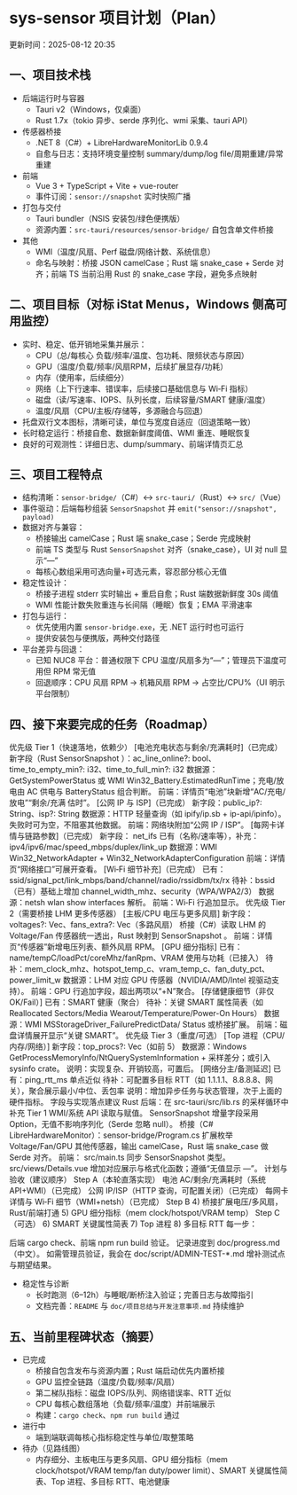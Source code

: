 # sys-sensor 项目计划（Plan）

更新时间：2025-08-12 20:35

## 一、项目技术栈

- 后端运行时与容器
  - Tauri v2（Windows，仅桌面）
  - Rust 1.7x（tokio 异步、serde 序列化、wmi 采集、tauri API）
- 传感器桥接
  - .NET 8（C#）+ LibreHardwareMonitorLib 0.9.4
  - 自愈与日志：支持环境变量控制 summary/dump/log file/周期重建/异常重建
- 前端
  - Vue 3 + TypeScript + Vite + vue-router
  - 事件订阅：`sensor://snapshot` 实时快照广播
- 打包与交付
  - Tauri bundler（NSIS 安装包/绿色便携版）
  - 资源内置：`src-tauri/resources/sensor-bridge/` 自包含单文件桥接
- 其他
  - WMI（温度/风扇、Perf 磁盘/网络计数、系统信息）
  - 命名与映射：桥接 JSON camelCase；Rust 端 snake_case + Serde 对齐；前端 TS 当前沿用 Rust 的 snake_case 字段，避免多点映射

## 二、项目目标（对标 iStat Menus，Windows 侧高可用监控）

- 实时、稳定、低开销地采集并展示：
  - CPU（总/每核心 负载/频率/温度、包功耗、限频状态与原因）
  - GPU（温度/负载/频率/风扇RPM，后续扩展显存/功耗）
  - 内存（使用率，后续细分）
  - 网络（上下行速率、错误率，后续接口基础信息与 Wi‑Fi 指标）
  - 磁盘（读/写速率、IOPS、队列长度，后续容量/SMART 健康/温度）
  - 温度/风扇（CPU/主板/存储等，多源融合与回退）
- 托盘双行文本图标，清晰可读，单位与宽度自适应（回退策略一致）
- 长时稳定运行：桥接自愈、数据新鲜度阈值、WMI 重连、睡眠恢复
- 良好的可观测性：详细日志、dump/summary、前端详情页汇总

## 三、项目工程特点

- 结构清晰：`sensor-bridge/`（C#）↔ `src-tauri/`（Rust）↔ `src/`（Vue）
- 事件驱动：后端每秒组装 `SensorSnapshot` 并 `emit("sensor://snapshot", payload)`
- 数据对齐与兼容：
  - 桥接输出 camelCase；Rust 端 snake_case；Serde 完成映射
  - 前端 TS 类型与 Rust `SensorSnapshot` 对齐（snake_case），UI 对 null 显示“—”
  - 每核心数组采用可选向量+可选元素，容忍部分核心无值
- 稳定性设计：
  - 桥接子进程 stderr 实时输出 + 重启自愈；Rust 端数据新鲜度 30s 阈值
  - WMI 性能计数失败重连与长间隔（睡眠）恢复；EMA 平滑速率
- 打包与运行：
  - 优先使用内置 `sensor-bridge.exe`，无 .NET 运行时也可运行
  - 提供安装包与便携版，两种交付路径
- 平台差异与回退：
  - 已知 NUC8 平台：普通权限下 CPU 温度/风扇多为“—”；管理员下温度可用但 RPM 常无值
  - 回退顺序：CPU 风扇 RPM → 机箱风扇 RPM → 占空比/CPU%（UI 明示平台限制）

## 四、接下来要完成的任务（Roadmap）
 优先级 Tier 1（快速落地，依赖少）
[电池充电状态与剩余/充满耗时]（已完成）
新字段（Rust 
SensorSnapshot
）：ac_line_online?: bool、time_to_empty_min?: i32、time_to_full_min?: i32
数据源：GetSystemPowerStatus 或 WMI Win32_Battery.EstimatedRunTime；充电/放电由 AC 供电与 BatteryStatus 组合判断。
前端：详情页“电池”块新增“AC/充电/放电”“剩余/充满 估时”。
[公网 IP 与 ISP]（已完成）
新字段：public_ip?: String、isp?: String
数据源：HTTP 轻量查询（如 ipify/ip.sb + ip-api/ipinfo）。失败时可为空，不阻塞其他数据。
前端：网络块附加“公网 IP / ISP”。
[每网卡详情与链路参数]（已完成）
新字段：
net_ifs
 已有（名称/速率等），补充：ipv4/ipv6/mac/speed_mbps/duplex/link_up
数据源：WMI Win32_NetworkAdapter + Win32_NetworkAdapterConfiguration
前端：详情页“网络接口”可展开查看。
[Wi‑Fi 细节补充]（已完成）
已有：ssid/signal_pct/link_mbps/band/channel/radio/rssidbm/tx/rx
待补：bssid（已有）基础上增加 channel_width_mhz、security（WPA/WPA2/3）
数据源：netsh wlan show interfaces 解析。
前端：Wi‑Fi 行追加显示。
优先级 Tier 2（需要桥接 LHM 更多传感器）
[主板/CPU 电压与更多风扇]
新字段：voltages?: Vec<SensorKV>、fans_extra?: Vec<SensorKV>（多路风扇）
桥接（C#）读取 LHM 的 Voltage/Fan 传感器统一透出，Rust 映射到 
SensorSnapshot
。
前端：详情页“传感器”新增电压列表、额外风扇 RPM。
[GPU 细分指标]
已有：name/tempC/loadPct/coreMhz/fanRpm、VRAM 使用与功耗（已接入）
待补：mem_clock_mhz、hotspot_temp_c、vram_temp_c、fan_duty_pct、power_limit_w
数据源：LHM 对应 GPU 传感器（NVIDIA/AMD/Intel 视驱动支持）。
前端：GPU 行追加字段，超出两项以“+N”聚合。
[存储健康细节（非仅 OK/Fail）]
已有：SMART 健康（聚合）
待补：关键 SMART 属性简表（如 Reallocated Sectors/Media Wearout/Temperature/Power-On Hours）
数据源：WMI MSStorageDriver_FailurePredictData/
Status
 或桥接扩展。
前端：磁盘详情展开显示“关键 SMART”。
优先级 Tier 3（重度/可选）
[Top 进程（CPU/内存/网络）]
新字段：top_procs?: Vec<ProcSample>（如前 5）
数据源：Windows GetProcessMemoryInfo/NtQuerySystemInformation + 采样差分；或引入 sysinfo crate。
说明：实现复杂、开销较高，可置后。
[网络分主/备测延迟]
已有：ping_rtt_ms 单点近似
待补：可配置多目标 RTT（如 1.1.1.1、8.8.8.8、网关），聚合展示最小/中位、丢包率
说明：增加异步任务与状态管理，次于上面的硬件指标。
字段与实现落点建议
Rust 后端：在 
src-tauri/src/lib.rs
 的采样循环中
补充 Tier 1 WMI/系统 API 读取与赋值。
SensorSnapshot
 增量字段采用 Option<T>，无值不影响序列化（Serde 忽略 null）。
桥接（C# LibreHardwareMonitor）：sensor-bridge/Program.cs
扩展枚举 Voltage/Fan/GPU 其他传感器，输出 camelCase，Rust 端 snake_case 做 Serde 对齐。
前端：
src/main.ts
 同步 
SensorSnapshot
 类型。
src/views/Details.vue
 增加对应展示与格式化函数；遵循“无值显示 —”。
计划与验收（建议顺序）
Step A（本轮直落实现）
电池 AC/剩余/充满耗时（系统 API+WMI）（已完成）
公网 IP/ISP（HTTP 查询，可配置关闭）（已完成）
每网卡详情与 Wi‑Fi 细节（WMI+netsh）（已完成）
Step B 4) 桥接扩展电压/多风扇，Rust/前端打通 5) GPU 细分指标（mem clock/hotspot/VRAM temp）
Step C（可选） 6) SMART 关键属性简表 7) Top 进程 8) 多目标 RTT
每一步：

后端 cargo check、前端 npm run build 验证。
记录进度到 
doc/progress.md
（中文）。
如需管理员验证，我会在 doc/script/ADMIN-TEST-*.md 增补测试点与期望结果。
- 稳定性与诊断
  - 长时跑测（6–12h）与睡眠/断桥注入验证；完善日志与故障指引
  - 文档完善：`README` 与 `doc/项目总结与开发注意事项.md` 持续维护

## 五、当前里程碑状态（摘要）

- 已完成
  - 桥接自包含发布与资源内置；Rust 端启动优先内置桥接
  - GPU 监控全链路（温度/负载/频率/风扇）
  - 第二梯队指标：磁盘 IOPS/队列、网络错误率、RTT 近似
  - CPU 每核心数组落地（负载/频率/温度）并前端展示
  - 构建：`cargo check`、`npm run build` 通过
- 进行中
  - 端到端联调每核心指标稳定性与单位/取整策略
- 待办（见路线图）
  - 内存细分、主板电压与更多风扇、GPU 细分指标（mem clock/hotspot/VRAM temp/fan duty/power limit）、SMART 关键属性简表、Top 进程、多目标 RTT、电池健康
